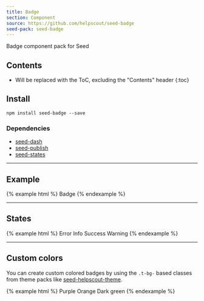 ```yaml
---
title: Badge
section: Component
source: https://github.com/helpscout/seed-badge
seed-pack: seed-badge
---
```


Badge component pack for Seed

## Contents

* Will be replaced with the ToC, excluding the "Contents" header
{:toc}

## Install

```
npm install seed-badge --save
```


### Dependencies

* [seed-dash](/seed/packs/seed-dash)
* [seed-publish](/seed/packs/seed-publish)
* [seed-states](/seed/packs/seed-states)


---


## Example

{% example html %}
<span class="c-badge">
  Badge
</span>
{% endexample %}


---


## States

{% example html %}
<span class="c-badge is-error">
  Error
</span>
<span class="c-badge is-info">
  Info
</span>
<span class="c-badge is-success">
  Success
</span>
<span class="c-badge is-warning">
  Warning
</span>
{% endexample %}


---


## Custom colors

You can create custom colored badges by using the `.t-bg-` based classes from theme packs like [seed-helpscout-theme](/seed/themes/seed-helpscout-theme/).

{% example html %}
<span class="c-badge t-bg-purple-500">
  Purple
</span>
<span class="c-badge t-bg-orange-400">
  Orange
</span>
<span class="c-badge t-bg-green-900">
  Dark green
</span>
{% endexample %}
